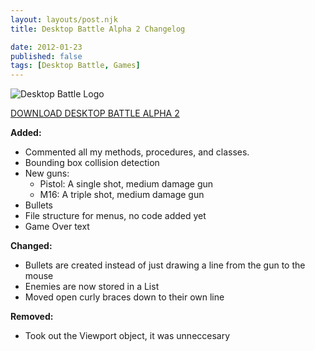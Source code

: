 ```yaml
---
layout: layouts/post.njk
title: Desktop Battle Alpha 2 Changelog

date: 2012-01-23
published: false
tags: [Desktop Battle, Games]
---
```


![Desktop Battle Logo](http://res.cloudinary.com/danieljost/image/upload/v1381813108/desktopbattle_rp5914.png)

[DOWNLOAD DESKTOP BATTLE ALPHA 2](http://pxlproductions.com/desktopbattle/Beta.zip)

**Added:**

 * Commented all my methods, procedures, and classes.
 * Bounding box collision detection
 * New guns:
   * Pistol: A single shot, medium damage gun
   * M16: A triple shot, medium damage gun
 * Bullets
 * File structure for menus, no code added yet
 * Game Over text

**Changed:**

 * Bullets are created instead of just drawing a line from the gun to the mouse
 * Enemies are now stored in a List
 * Moved open curly braces down to their own line

**Removed:**

 * Took out the Viewport object, it was unneccesary
